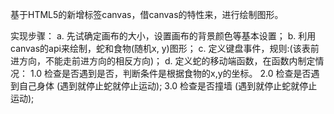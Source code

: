 基于HTML5的新增标签canvas，借canvas的特性来，进行绘制图形。

实现步骤：
 a. 先试确定画布的大小，设置画布的背景颜色等基本设置；
 b. 利用canvas的api来绘制，蛇和食物(随机x, y)图形；
 c. 定义键盘事件，规则:(该表前进方向，不能走前进方向的相反方向)；
 d. 定义蛇的移动端函数，在函数内制定情况：
      1.0 检查是否遇到是否，判断条件是根据食物的x,y的坐标。
      2.0 检查是否遇到自己身体 (遇到就停止蛇就停止运动);
      3.0 检查是否撞墙 (遇到就停止蛇就停止运动);
      
      
